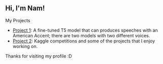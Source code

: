 ## Hi, I'm Nam! 

My Projects

- [Project 1](https://github.com/bnam2103/T5-Text-to-Speech-US-English): A fine-tuned T5 model that can produces speeches with an American Accent; there are two models with two different voices.
- [Project 2](https://github.com/bnam2103/Kaggle_competitions): Kaggle competitions and some of the projects that I enjoy working on.

Thanks for visiting my profile :D
